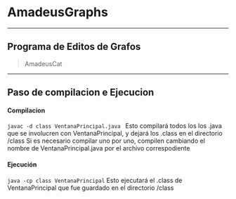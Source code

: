 # AmadeusGraphs
------------------------------------
## Programa de Editos de Grafos

> AmadeusCat

---------------------------
## Paso de compilacion e Ejecucion


#### Compilacion
`javac -d class VentanaPrincipal.java `
Esto compilará todos los los .java que se involucren con VentanaPrincipal, y dejará los .class en el directorio /class
Si es necesario compilar uno por uno, compilen cambiando el nombre de VentanaPrincipal.java por el archivo correspodiente



#### Ejecución
`java -cp class VentanaPrincipal`
Esto ejecutará el .class de VentanaPrincipal que fue guardado en el directorio /class

